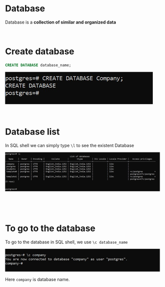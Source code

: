 # Database

Database is a **collection of similar and organized data**

&nbsp;

# Create database

```sql
CREATE DATABASE database_name;
```

<img src="./assets/Database/create-database.jpg">

&nbsp;

# Database list

In SQL shell we can simply type `\l` to see the existent Database

<img src="./assets/Database/list-of-database.jpg">

&nbsp;

&nbsp;

# To go to the database

To go to the database in SQL shell, we use `\c database_name`

<img src="./assets/Database/go-to-particular-database.jpg">

Here `company` is database name.

&nbsp;
&nbsp;
&nbsp;
&nbsp;
